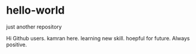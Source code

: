 # hello-world
just another repository

Hi Github users. kamran here. learning new skill. hoepful for future. Always positive.
